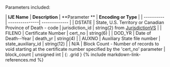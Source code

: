 
Parameters included:

| **IJE Name** | **Description** | **Parameter **  |  **Encoding or Type**  |
| ---------- | ---------------| ------------- |
|  DSTATE    | State, U.S. Territory or Canadian Province of Death - code | jurisdiction_id  | string(2) from [JurisdictionVS](https://build.fhir.org/ig/HL7/vrdr//ValueSet-vrdr-jurisdiction-vs.html)   |
|  FILENO    | Certificate Number | cert_no   | string(6)   |
|  DOD_YR    | Date of Death--Year | death_yr   | string(4)   |
|  AUXNO    | Auxiliary State file number | state_auxiliary_id   | string(12)   |
|  N/A    | Block Count - Number of records to void starting at the certificate number specified by the 'cert_no' parameter | block_count   | unsigned int   |
{: .grid }
{% include markdown-link-references.md %}